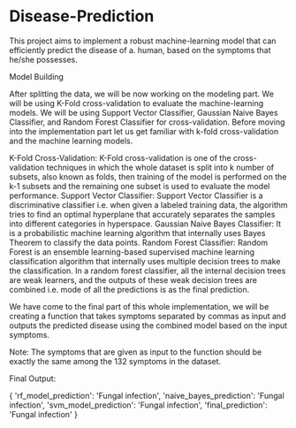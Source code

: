 # Disease-Prediction
This project aims to implement a robust machine-learning model that can efficiently predict the disease of a. human, based on the symptoms that he/she possesses.

Model Building

After splitting the data, we will be now working on the modeling part. We will be using K-Fold cross-validation to evaluate the machine-learning models. We will be using Support Vector Classifier, Gaussian Naive Bayes Classifier, and Random Forest Classifier for cross-validation. Before moving into the implementation part let us get familiar with k-fold cross-validation and the machine learning models. 

K-Fold Cross-Validation: K-Fold cross-validation is one of the cross-validation techniques in which the whole dataset is split into k number of subsets, also known as folds, then training of the model is performed on the k-1 subsets and the remaining one subset is used to evaluate the model performance.
Support Vector Classifier: Support Vector Classifier is a discriminative classifier i.e. when given a labeled training data, the algorithm tries to find an optimal hyperplane that accurately separates the samples into different categories in hyperspace.
Gaussian Naive Bayes Classifier: It is a probabilistic machine learning algorithm that internally uses Bayes Theorem to classify the data points.
Random Forest Classifier: Random Forest is an ensemble learning-based supervised machine learning classification algorithm that internally uses multiple decision trees to make the classification. In a random forest classifier, all the internal decision trees are weak learners, and the outputs of these weak decision trees are combined i.e. mode of all the predictions is as the final prediction.

We have come to the final part of this whole implementation, we will be creating a function that takes symptoms separated by commas as input and outputs the predicted disease using the combined model based on the input symptoms.

Note: The symptoms that are given as input to the function should be exactly the same among the 132 symptoms in the dataset.

Final Output: 

{
    'rf_model_prediction': 'Fungal infection',
    'naive_bayes_prediction': 'Fungal infection',
    'svm_model_prediction': 'Fungal infection',
    'final_prediction': 'Fungal infection'
}
